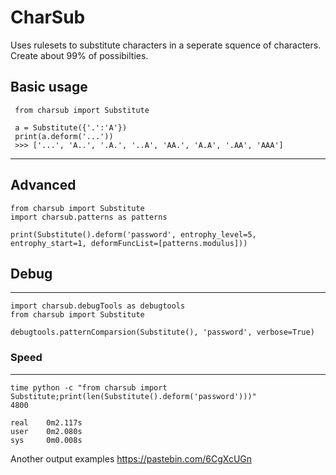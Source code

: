 # CharSub
Uses rulesets to substitute characters in a seperate squence of characters. Create about 99% of possibilties.


## Basic usage
     from charsub import Substitute
     
     a = Substitute({'.':'A'})
     print(a.deform('...'))
     >>> ['...', 'A..', '.A.', '..A', 'AA.', 'A.A', '.AA', 'AAA']
--------
## Advanced
    from charsub import Substitute
    import charsub.patterns as patterns
    
    print(Substitute().deform('password', entrophy_level=5, entrophy_start=1, deformFuncList=[patterns.modulus]))

## Debug
--------
    import charsub.debugTools as debugtools
    from charsub import Substitute
    
    debugtools.patternComparsion(Substitute(), 'password', verbose=True)
    
 ### Speed
-------
    time python -c "from charsub import Substitute;print(len(Substitute().deform('password')))"
    4800
    
    real    0m2.117s
    user    0m2.080s
    sys     0m0.008s

Another output examples https://pastebin.com/6CgXcUGn
